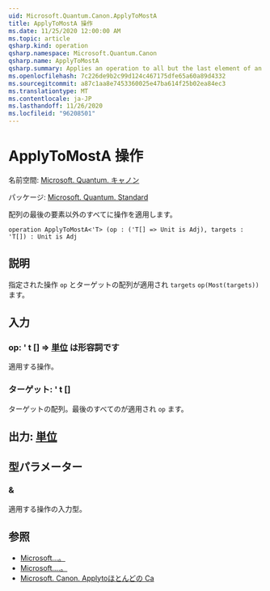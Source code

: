```yaml
---
uid: Microsoft.Quantum.Canon.ApplyToMostA
title: ApplyToMostA 操作
ms.date: 11/25/2020 12:00:00 AM
ms.topic: article
qsharp.kind: operation
qsharp.namespace: Microsoft.Quantum.Canon
qsharp.name: ApplyToMostA
qsharp.summary: Applies an operation to all but the last element of an array.
ms.openlocfilehash: 7c226de9b2c99d124c467175dfe65a60a89d4332
ms.sourcegitcommit: a87c1aa8e7453360025e47ba614f25b02ea84ec3
ms.translationtype: MT
ms.contentlocale: ja-JP
ms.lasthandoff: 11/26/2020
ms.locfileid: "96208501"
---
```

# <a name="applytomosta-operation"></a>ApplyToMostA 操作

名前空間: [Microsoft. Quantum. キャノン](xref:Microsoft.Quantum.Canon)

パッケージ: [Microsoft. Quantum. Standard](https://nuget.org/packages/Microsoft.Quantum.Standard)


配列の最後の要素以外のすべてに操作を適用します。

```qsharp
operation ApplyToMostA<'T> (op : ('T[] => Unit is Adj), targets : 'T[]) : Unit is Adj
```


## <a name="description"></a>説明

指定された操作 `op` とターゲットの配列が適用され `targets` `op(Most(targets))` ます。

## <a name="input"></a>入力

### <a name="op--t--unit--is-adj"></a>op: ' t [] => [単位](xref:microsoft.quantum.lang-ref.unit)  は形容詞です

適用する操作。


### <a name="targets--t"></a>ターゲット: ' t []

ターゲットの配列。最後のすべてのが適用され `op` ます。



## <a name="output--unit"></a>出力: [単位](xref:microsoft.quantum.lang-ref.unit)



## <a name="type-parameters"></a>型パラメーター

### <a name="t"></a>&

適用する操作の入力型。

## <a name="see-also"></a>参照

- [Microsoft...。](xref:Microsoft.Quantum.Canon.ApplyToMost)
- [Microsoft....。](xref:Microsoft.Quantum.Canon.ApplyToMostC)
- [Microsoft. Canon. Applytoほとんどの Ca](xref:Microsoft.Quantum.Canon.ApplyToMostCA)
